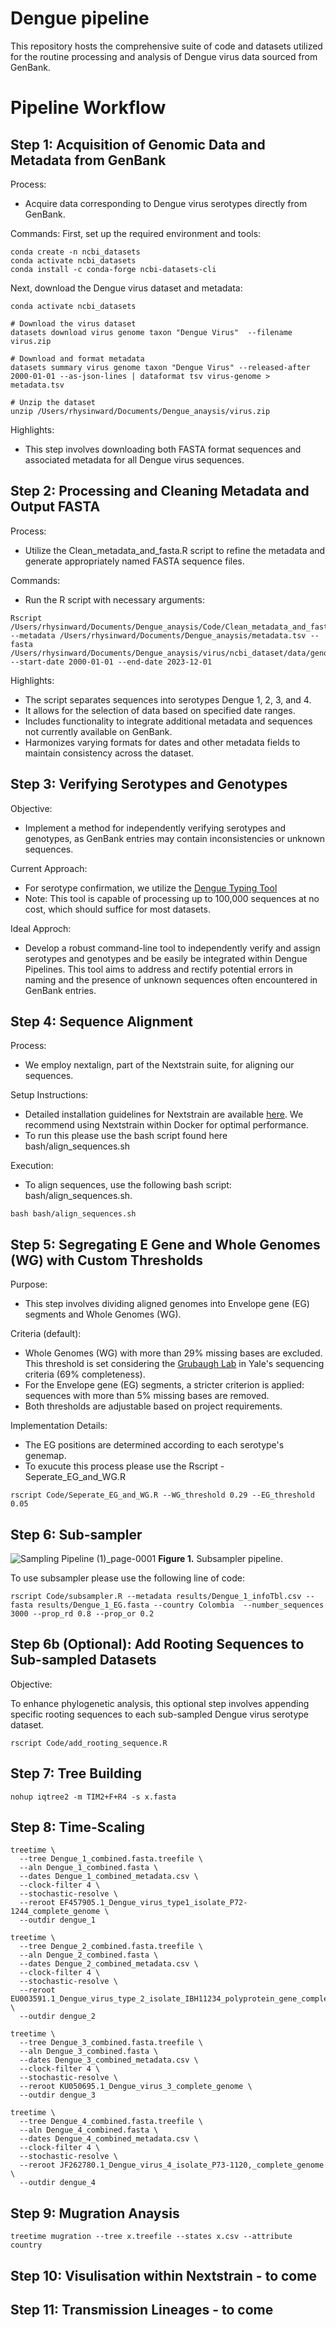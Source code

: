 # Dengue pipeline 

This repository hosts the comprehensive suite of code and datasets utilized for the routine processing and analysis of Dengue virus data sourced from GenBank.

# Pipeline Workflow 

## Step 1: Acquisition of Genomic Data and Metadata from GenBank

Process:
- Acquire data corresponding to Dengue virus serotypes directly from GenBank.

Commands:
First, set up the required environment and tools:

```
conda create -n ncbi_datasets
conda activate ncbi_datasets
conda install -c conda-forge ncbi-datasets-cli
```

Next, download the Dengue virus dataset and metadata:

```
conda activate ncbi_datasets

# Download the virus dataset
datasets download virus genome taxon "Dengue Virus"  --filename virus.zip

# Download and format metadata
datasets summary virus genome taxon "Dengue Virus" --released-after 2000-01-01 --as-json-lines | dataformat tsv virus-genome > metadata.tsv

# Unzip the dataset
unzip /Users/rhysinward/Documents/Dengue_anaysis/virus.zip
```

Highlights:

- This step involves downloading both FASTA format sequences and associated metadata for all Dengue virus sequences.

## Step 2: Processing and Cleaning Metadata and Output FASTA

Process:

- Utilize the Clean_metadata_and_fasta.R script to refine the metadata and generate appropriately named FASTA sequence files.

Commands:

- Run the R script with necessary arguments:

```
Rscript /Users/rhysinward/Documents/Dengue_anaysis/Code/Clean_metadata_and_fasta.R --metadata /Users/rhysinward/Documents/Dengue_anaysis/metadata.tsv --fasta /Users/rhysinward/Documents/Dengue_anaysis/virus/ncbi_dataset/data/genomic.fna --start-date 2000-01-01 --end-date 2023-12-01
```

Highlights:
- The script separates sequences into serotypes Dengue 1, 2, 3, and 4.
- It allows for the selection of data based on specified date ranges.
- Includes functionality to integrate additional metadata and sequences not currently available on GenBank.
- Harmonizes varying formats for dates and other metadata fields to maintain consistency across the dataset.

## Step 3: Verifying Serotypes and Genotypes

Objective:

- Implement a method for independently verifying serotypes and genotypes, as GenBank entries may contain inconsistencies or unknown sequences.

Current Approach:

- For serotype confirmation, we utilize the [Dengue Typing Tool](http://krisp.ukzn.ac.za/app/typingtool/dengue/)
- Note: This tool is capable of processing up to 100,000 sequences at no cost, which should suffice for most datasets.

Ideal Approch: 
- Develop a robust command-line tool to independently verify and assign serotypes and genotypes and be easily be integrated within Dengue Pipelines. This tool aims to address and rectify potential errors in naming and the presence of unknown sequences often encountered in GenBank entries.
 
## Step 4: Sequence Alignment

Process:

- We employ nextalign, part of the Nextstrain suite, for aligning our sequences.

Setup Instructions:

- Detailed installation guidelines for Nextstrain are available [here](https://docs.nextstrain.org/en/latest/install.html). We recommend using Nextstrain within Docker for optimal performance.
- To run this please use the bash script found here bash/align_sequences.sh

Execution:

- To align sequences, use the following bash script: bash/align_sequences.sh.

```
bash bash/align_sequences.sh
```

## Step 5: Segregating E Gene and Whole Genomes (WG) with Custom Thresholds

Purpose:

- This step involves dividing aligned genomes into Envelope gene (EG) segments and Whole Genomes (WG).

Criteria (default):

- Whole Genomes (WG) with more than 29% missing bases are excluded. This threshold is set considering the [Grubaugh Lab](https://grubaughlab.com/) in Yale's sequencing criteria (69% completeness).
- For the Envelope gene (EG) segments, a stricter criterion is applied: sequences with more than 5% missing bases are removed.
- Both thresholds are adjustable based on project requirements.

Implementation Details:

- The EG positions are determined according to each serotype's genemap.
- To exucute this process please use the Rscript - Seperate_EG_and_WG.R

```
rscript Code/Seperate_EG_and_WG.R --WG_threshold 0.29 --EG_threshold 0.05
```

## Step 6: Sub-sampler

![Sampling Pipeline (1)_page-0001](https://github.com/rhysinward/dengue_pipeline/assets/67955642/06b5a02e-9b14-4324-91e1-79b54d8a1682)
**Figure 1.** Subsampler pipeline.

To use subsampler please use the following line of code:

```
rscript Code/subsampler.R --metadata results/Dengue_1_infoTbl.csv --fasta results/Dengue_1_EG.fasta --country Colombia  --number_sequences 3000 --prop_rd 0.8 --prop_or 0.2
```

## Step 6b (Optional): Add Rooting Sequences to Sub-sampled Datasets

Objective:

To enhance phylogenetic analysis, this optional step involves appending specific rooting sequences to each sub-sampled Dengue virus serotype dataset.

```
rscript Code/add_rooting_sequence.R
```

## Step 7: Tree Building

```
nohup iqtree2 -m TIM2+F+R4 -s x.fasta
```

## Step 8: Time-Scaling

```
treetime \
  --tree Dengue_1_combined.fasta.treefile \
  --aln Dengue_1_combined.fasta \
  --dates Dengue_1_combined_metadata.csv \
  --clock-filter 4 \
  --stochastic-resolve \
  --reroot EF457905.1_Dengue_virus_type1_isolate_P72-1244_complete_genome \
  --outdir dengue_1
```

```
treetime \
  --tree Dengue_2_combined.fasta.treefile \
  --aln Dengue_2_combined.fasta \
  --dates Dengue_2_combined_metadata.csv \
  --clock-filter 4 \
  --stochastic-resolve \
  --reroot EU003591.1_Dengue_virus_type_2_isolate_IBH11234_polyprotein_gene_complete_cds \
  --outdir dengue_2
```

```
treetime \
  --tree Dengue_3_combined.fasta.treefile \
  --aln Dengue_3_combined.fasta \
  --dates Dengue_3_combined_metadata.csv \
  --clock-filter 4 \
  --stochastic-resolve \
  --reroot KU050695.1_Dengue_virus_3_complete_genome \
  --outdir dengue_3
```

```
treetime \
  --tree Dengue_4_combined.fasta.treefile \
  --aln Dengue_4_combined.fasta \
  --dates Dengue_4_combined_metadata.csv \
  --clock-filter 4 \
  --stochastic-resolve \
  --reroot JF262780.1_Dengue_virus_4_isolate_P73-1120,_complete_genome \
  --outdir dengue_4
```

## Step 9: Mugration Anaysis 

```
treetime mugration --tree x.treefile --states x.csv --attribute country
```

## Step 10: Visulisation within Nextstrain - to come

## Step 11: Transmission Lineages - to come




